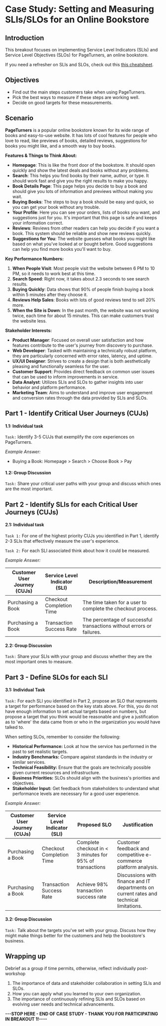 # Case Study: Setting and Measuring SLIs/SLOs for an Online Bookstore

## Introduction

This breakout focuses on implementing Service Level Indicators (SLIs) and Service Level Objectives (SLOs) for PageTurners, an online bookstore.

If you need a refresher on SLIs and SLOs, check out this [this cheatsheet](./Cheatsheet.md).

## Objectives
- Find out the main steps customers take when using PageTurners.
- Pick the best ways to measure if these steps are working well.
- Decide on good targets for these measurements.

## Scenario

**PageTurners** is a popular online bookstore known for its wide range of books and easy-to-use website. It has lots of cool features for people who love to read, like previews of books, detailed reviews, suggestions for books you might like, and a smooth way to buy books.

**Features & Things to Think About:**
- **Homepage**: This is like the front door of the bookstore. It should open quickly and show the latest deals and books without any problems.
- **Search**: This helps you find books by their name, author, or type. It should work fast and give you the right results to make you happy.
- **Book Details Page**: This page helps you decide to buy a book and should give you lots of information and previews without making you wait.
- **Buying Books**: The steps to buy a book should be easy and quick, so you can get your book without any trouble.
- **Your Profile**: Here you can see your orders, lists of books you want, and suggestions just for you. It's important that this page is safe and keeps your information correct.
- **Reviews**: Reviews from other readers can help you decide if you want a book. This system should be reliable and show new reviews quickly.
- **Suggestions for You**: The website guesses what books you might like based on what you've looked at or bought before. Good suggestions can help you find more books you'll want to buy.

**Key Performance Numbers:**
1. **When People Visit**: Most people visit the website between 6 PM to 10 PM, so it needs to work best at this time.
2. **Search Speed**: Right now, it takes about 2.3 seconds to see search results.
3. **Buying Quickly**: Data shows that 90% of people finish buying a book within 5 minutes after they choose it.
4. **Reviews Help Sales**: Books with lots of good reviews tend to sell 20% more.
5. **When the Site is Down**: In the past month, the website was not working twice, each time for about 15 minutes. This can make customers trust the website less.

**Stakeholder Interests:**
- **Product Manager**: Focused on overall user satisfaction and how features contribute to the user's journey from discovery to purchase.
- **Web Developer**: Tasked with maintaining a technically robust platform, they are particularly concerned with error rates, latency, and uptime.
- **UX/UI Designer**: Strives to create a design that is both aesthetically pleasing and functionally seamless for the user.
- **Customer Support**: Provides direct feedback on common user issues that can be used to inform improvements in service.
- **Data Analyst**: Utilizes SLIs and SLOs to gather insights into user behavior and platform performance.
- **Marketing Team**: Aims to understand and improve user engagement and conversion rates through the data provided by SLIs and SLOs.

## Part 1 - Identify Critical User Journeys (CUJs)
#### 1.1: Individual task
```Task:``` Identify 3-5 CUJs that exemplify the core experiences on PageTurners.

*Example Answer:*
- Buying a Book: Homepage > Search > Choose Book > Pay

#### 1.2: Group Discussion
```Task:``` Share your critical user paths with your group and discuss which ones are the most important.

## Part 2 - Identify SLIs for each Critical User Journeys (CUJs)
#### 2.1: Individual task
```Task 1:``` For one of the highest priority CUJs you identified in Part 1, identify 2-3 SLIs that effectively measure the user's experience.

```Task 2:``` For each SLI associated think about how it could be measured.

*Example Answer:*

| Customer User Journey (CUJs) | Service Level Indicator (SLI) | Description/Measurement |
| - | - | - |
| Purchasing a Book | Checkout Completion Time | The time taken for a user to complete the checkout process. |
| Purchasing a Book | Transaction Success Rate | The percentage of successful transactions without errors or failures. |

#### 2.2: Group Discussion
```Task:``` Share your SLIs with your group and discuss whether they are the most important ones to measure. 

## Part 3 - Define SLOs for each SLI

#### 3.1: Individual Task
```Task:``` For each SLI you identified in Part 2, propose an SLO that represents a target for performance based on the key stats above. For this, you do not have enough information to set actual targets based on numbers, but propose a target that you think would be reasonable and give a justification as to 'where' the data came from or who in the organization you would have talked to.

When setting SLOs, remember to consider the following:
* **Historical Performance:** Look at how the service has performed in the past to set realistic targets.
* **Industry Benchmarks:** Compare against standards in the industry or similar services.
* **Technical Feasibility:** Ensure that the goals are technically possible given current resources and infrastructure.
* **Business Priorities:** SLOs should align with the business's priorities and objectives.
* **Stakeholder Input:** Get feedback from stakeholders to understand what performance levels are necessary for a good user experience.

*Example Answer:*

| Customer User Journey (CUJs) | Service Level Indicator (SLI) | Proposed SLO | Justification |
| - | - | - | - |
| Purchasing a Book | Checkout Completion Time | Complete checkout in < 3 minutes for 95% of transactions | Customer feedback and competitive e-commerce platform analysis. | 
| Purchasing a Book | Transaction Success Rate | Achieve 98% transaction success rate | Discussions with finance and IT departments on current rates and technical limitations. |

#### 3.2: Group Discussion
```Task:``` Talk about the targets you've set with your group. Discuss how they might make things better for the customers and help the bookstore's business.

## Wrapping up 
Debrief as a group if time permits, otherwise, reflect individually post-workshop

1. The importance of data and stakeholder collaboration in setting SLIs and SLOs.
2. How you can apply what you learned to your own organization.
3. The importance of continuously refining SLIs and SLOs based on evolving user needs and technical advancements.

**---STOP HERE - END OF CASE STUDY - THANK YOU FOR PARTICIPATING IN BREAKOUT 1!----**
